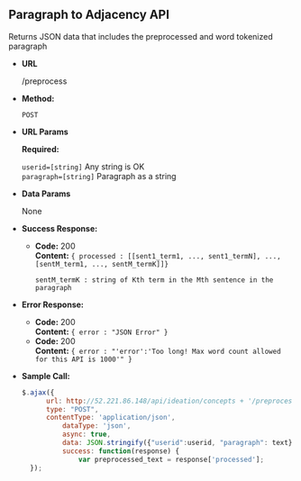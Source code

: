 **Paragraph to Adjacency API**
----
  Returns JSON data that includes the preprocessed and word tokenized paragraph

* **URL**

  /preprocess

* **Method:**

  `POST` 
  
*  **URL Params**

   **Required:**
 
   `userid=[string]` Any string is OK <br />
   `paragraph=[string]`   Paragraph as a string

* **Data Params**

  None

* **Success Response:**

  * **Code:** 200 <br />
    **Content:** `{ processed : [[sent1_term1, ..., sent1_termN], ..., [sentM_term1, ..., sentM_termK]]}`
    
    `sentM_termK : string of Kth term in the Mth sentence in the paragraph`<br />
     
* **Error Response:**

  * **Code:** 200 <br />
    **Content:** `{ error : "JSON Error" }`
  * **Code:** 200 <br />
    **Content:** `{ error : "'error':'Too long! Max word count allowed for this API is 1000'" }`
* **Sample Call:**

  ```javascript
  $.ajax({
	    url: http://52.221.86.148/api/ideation/concepts + '/preprocess',
	    type: "POST",
	    contentType: 'application/json',
			dataType: 'json',
			async: true,
			data: JSON.stringify({"userid":userid, "paragraph": text}),
			success: function(response) {
				var preprocessed_text = response['processed'];
	});
  ```
